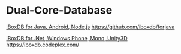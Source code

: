 Dual-Core-Database
=====



[iBoxDB for Java, Android, Node.js](https://github.com/iboxdb/forjava) https://github.com/iboxdb/forjava


[iBoxDB for .Net,  Windows Phone, Mono, Unity3D](https://iboxdb.codeplex.com/) https://iboxdb.codeplex.com/

